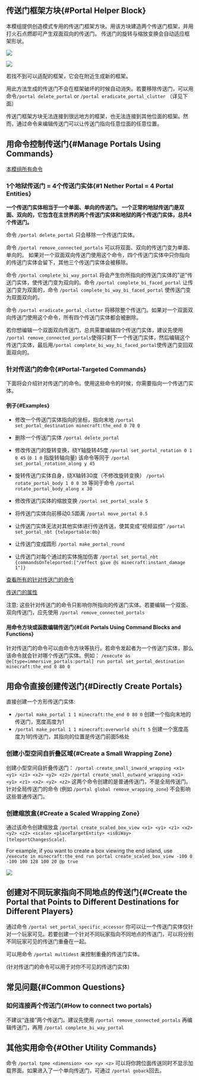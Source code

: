 


## 传送门框架方块{#Portal Helper Block}

本模组提供创造模式专用的传送门框架方块。用该方块建造两个传送门框架，并用打火石点燃即可产生双面双向的传送门。
传送门的旋转与缩放变换会自动适应框架形状。

![](https://qouteall.fun/imm_ptl_wiki_copy/assets/2020-12-14-22-28-18.png)

![](https://qouteall.fun/imm_ptl_wiki_copy/assets/2020-12-14-22-28-39.png)

若找不到可以适配的框架，它会在附近生成新的框架。

用此方法生成的传送门不会在框架破坏的时候自动消失。若要移除传送门，可以用命令`/portal delete_portal` or `/portal eradicate_portal_clutter` （详见下面）

传送门框架方块无法连接到很远地方的框架，也无法连接到其他位面的框架。然而，通过命令来编辑传送门可以让传送门指向任意位面的任意位置。

## 用命令控制传送门{#Manage Portals Using Commands}

[本模组所有命令](https://github.com/qouteall/ImmersivePortalsMod/wiki/Commands-Reference)

### 1个地狱传送门 = 4个传送门实体{#1 Nether Portal = 4 Portal Entities}

**一个传送门实体相当于一个单面、单向的传送门。
一个正常的地狱传送门是双面、双向的，它包含在主世界的两个传送门实体和地狱的两个传送门实体，总共4个传送门。**

命令 `/portal delete_portal` 只会移除一个传送门实体。

命令 `/portal remove_connected_portals` 可以将双面、双向的传送门变为单面、单向的。
如果对一个双面双向传送门使用这个命令，四个传送门实体中只你指向的传送门实体会留下，其他三个传送门实体会被移除。

命令 `/portal complete_bi_way_portal` 将会产生你所指向的传送门实体的"逆"传送门实体，使传送门变为双向的。命令 `/portal complete_bi_faced_portal` 让传送门变为双面的，命令 `/portal complete_bi_way_bi_faced_portal` 使传送门变为双面双向的。

命令 `/portal eradicate_portal_clutter` 将移除整个传送门。如果对一个双面双向传送门使用这个命令，所有四个传送门实体都会被删除。

若你想编辑一个双面双向传送门，总共需要编辑四个传送门实体，建议先使用 `/portal remove_connected_portals`使得只剩下一个传送门实体，然后编辑这个传送门实体，最后用`/portal complete_bi_way_bi_faced_portal`使传送门变回双面双向的。

### 针对传送门的命令{#Portal-Targeted Commands}

下面将会介绍针对传送门的命令。使用这些命令的时候，你需要指向一个传送门实体。

#### 例子{#Examples}

- 修改一个传送门实体指向的坐标，指向末地 `/portal set_portal_destination minecraft:the_end 0 70 0`

- 删除一个传送门实体 `/portal delete_portal`

- 修改传送门的旋转变换，绕Y轴旋转45度 `/portal set_portal_rotation 0 1 0 45` (`0 1 0` 指旋转轴向量) 
  该命令等同于 `/portal set_portal_rotation_along y 45`

- 旋转传送门实体自身，绕X轴转30度（不修改旋转变换） `/portal rotate_portal_body 1 0 0 30`  等同于命令 `/portal rotate_portal_body_along x 30`

- 修改传送门实体的缩放变换 `/portal set_portal_scale 5`

- 将传送门实体向前移动0.5距离 `/portal move_portal 0.5`

- 让传送门实体无法对其他实体进行传送传送，使其变成“视频监控” `/portal set_portal_nbt {teleportable:0b}`

- 让传送门变成圆形 `/portal make_portal_round`

- 让传送门对每个通过的实体施加伤害 `/portal set_portal_nbt {commandsOnTeleported:["/effect give @s minecraft:instant_damage 1"]}`

[查看所有的针对传送门的命令](https://github.com/qouteall/ImmersivePortalsMod/wiki/Commands-Reference#portal-targeted-commands)

[传送门的属性](https://github.com/qouteall/ImmersivePortalsMod/wiki/Portal-Attributes)

注意: 这些针对传送门的命令只影响你所指向的传送门实体。若要编辑一个双面、双向传送门，应先使用 `/portal remove_connected_portals`

#### 用命令方块或函数编辑传送门{#Edit Portals Using Command Blocks and Functions}
针对传送门的命令可以由命令方块等执行。若命令发起者为一个传送门实体，那么该命令就会针对哪个传送门实体。例如： `/execute as @e[type=immersive_portals:portal] run portal set_portal_destination minecraft:the_end 0 80 0`

## 用命令直接创建传送门{#Directly Create Portals}

直接创建一个方形传送门实体:
- `/portal make_portal 1 1 minecraft:the_end 0 80 0` 创建一个指向末地的传送门，宽度高度为1
- `/portal make_portal 1 1 minecraft:overworld shift 5` 创建一个宽度高度为1的传送门，其指向的位置是传送门前面5格处

### 创建小型空间自折叠区域{#Create a Small Wrapping Zone}
创建小型空间自折叠传送门： `/portal create_small_inward_wrapping <x1> <y1> <z1> <x2> <y2> <z2>` `/portal create_small_outward_wrapping <x1> <y1> <z1> <x2> <y2> <z2>`
这两个命令创建的是普通传送门，不是全局传送门。针对全局传送门的命令 (例如 `/portal global remove_wrapping_zone`) 不会影响这些普通传送门。

### 创建缩放盒{#Create a Scaled Wrapping Zone}
通过该命令创建缩放盒 `/portal create_scaled_box_view <x1> <y1> <z1> <x2> <y2> <z2> <scale> <placeTargetEntity> <isBiWay> [teleportChangesScale]`.

For example, if you want to create a box viewing the end island, use `/execute in minecraft:the_end run portal create_scaled_box_view -100 0 -100 100 128 100 20 @p true`

![](https://i.ibb.co/yhXHYHm/2020-08-26-21-18-54.png)

## 创建对不同玩家指向不同地点的传送门{#Create the Portal that Points to Different Destinations for Different Players}
通过命令 `/portal set_portal_specific_accessor` 你可以让一个传送门实体仅针对一个玩家可见。若要创建一个针对不同玩家指向不同地点的传送门，可以将分别不同玩家可见的传送门重叠在一起。

可以用命令 `/portal multidest` 来控制重叠的传送门实体。

(针对传送门的命令可以用于对你不可见的传送门实体)

## 常见问题{#Common Questions}

### 如何连接两个传送门{#How to connect two portals}
不建议“连接”两个传送门。建议先使用 `/portal remove_connected_portals` 再编辑传送门，再用 `/portal complete_bi_way_portal`

## 其他实用命令{#Other Utility Commands}

命令 `/portal tpme <dimension> <x> <y> <z>` 可以将你跨位面传送同时不显示加载界面。如果进入了一个单向传送门，可通过 `/portal goback`回去。